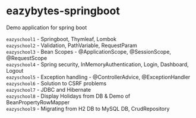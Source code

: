 # eazybytes-springboot
Demo application for spring boot

`eazyschool1` - Springboot, Thymleaf, Lombok\
`eazyschool2` - Validation, PathVariable, RequestParam\
`eazyschool3` - Bean Scopes - @ApplicationScope, @SessionScope, @RequestScope\
`eazyschool4` - Spring security, InMemoryAuthentication, Login, Dashboard, Logout\
`eazyschool5` - Exception handling - @ControllerAdvice, @ExceptionHandler\
`eazyschool6` - Solution to CSRF problems\
`eazyschool7` - JDBC and Hibernate\
`eazyschool8` - Display Holidays from DB & Demo of BeanPropertyRowMapper\
`eazyschool9` - Migrating from H2 DB to MySQL DB, CrudRepository